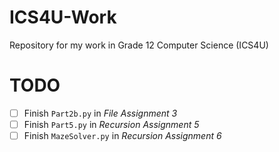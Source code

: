 # ICS4U-Work

Repository for my work in Grade 12 Computer Science (ICS4U)

# TODO

- [ ] Finish `Part2b.py` in _File Assignment 3_
- [ ] Finish `Part5.py` in _Recursion Assignment 5_
- [ ] Finish `MazeSolver.py` in _Recursion Assignment 6_
